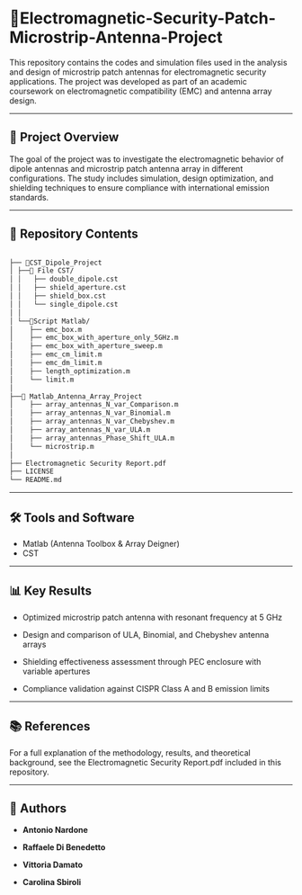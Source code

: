 # 📡Electromagnetic-Security-Patch-Microstrip-Antenna-Project

This repository contains the codes and simulation files used in the analysis and design of microstrip patch antennas for electromagnetic security applications. The project was developed as part of an academic coursework on electromagnetic compatibility (EMC) and antenna array design.

--- 
## 📘 Project Overview

The goal of the project was to investigate the electromagnetic behavior of dipole antennas and microstrip patch antenna array in different configurations. The study includes simulation, design optimization, and shielding techniques to ensure compliance with international emission standards. 

---

## 📁 Repository Contents
```bash

├── 📁CST_Dipole_Project
│ ├──📁 File CST/
│ │   ├── double_dipole.cst
│ │   ├── shield_aperture.cst
│ │   ├── shield_box.cst
│ │   └── single_dipole.cst
│ │
│ └──📁Script Matlab/
│    ├── emc_box.m
│    ├── emc_box_with_aperture_only_5GHz.m
│    ├── emc_box_with_aperture_sweep.m
│    ├── emc_cm_limit.m
│    ├── emc_dm_limit.m
│    ├── length_optimization.m
│    └── limit.m
│
├──📁 Matlab_Antenna_Array_Project
│    ├── array_antennas_N_var_Comparison.m
│    ├── array_antennas_N_var_Binomial.m
│    ├── array_antennas_N_var_Chebyshev.m
│    ├── array_antennas_N_var_ULA.m
│    ├── array_antennas_Phase_Shift_ULA.m
│    └── microstrip.m
│
├── Electromagnetic Security Report.pdf
├── LICENSE
└── README.md
```
---
## 🛠️ Tools and Software

- Matlab (Antenna Toolbox & Array Deigner)
- CST

---

## 📊 Key Results

- Optimized microstrip patch antenna with resonant frequency at 5 GHz

- Design and comparison of ULA, Binomial, and Chebyshev antenna arrays

- Shielding effectiveness assessment through PEC enclosure with variable apertures

- Compliance validation against CISPR Class A and B emission limits

---

## 📚 References

For a full explanation of the methodology, results, and theoretical background, see the Electromagnetic Security Report.pdf included in this repository.

---


## 👤 Authors

- **Antonio Nardone**

- **Raffaele Di Benedetto**

- **Vittoria Damato**

- **Carolina Sbiroli**





